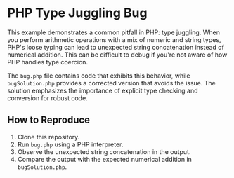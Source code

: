 # PHP Type Juggling Bug

This example demonstrates a common pitfall in PHP: type juggling.  When you perform arithmetic operations with a mix of numeric and string types, PHP's loose typing can lead to unexpected string concatenation instead of numerical addition.  This can be difficult to debug if you're not aware of how PHP handles type coercion.

The `bug.php` file contains code that exhibits this behavior, while `bugSolution.php` provides a corrected version that avoids the issue.  The solution emphasizes the importance of explicit type checking and conversion for robust code.

## How to Reproduce

1.  Clone this repository.
2.  Run `bug.php` using a PHP interpreter.
3.  Observe the unexpected string concatenation in the output.
4.  Compare the output with the expected numerical addition in `bugSolution.php`.